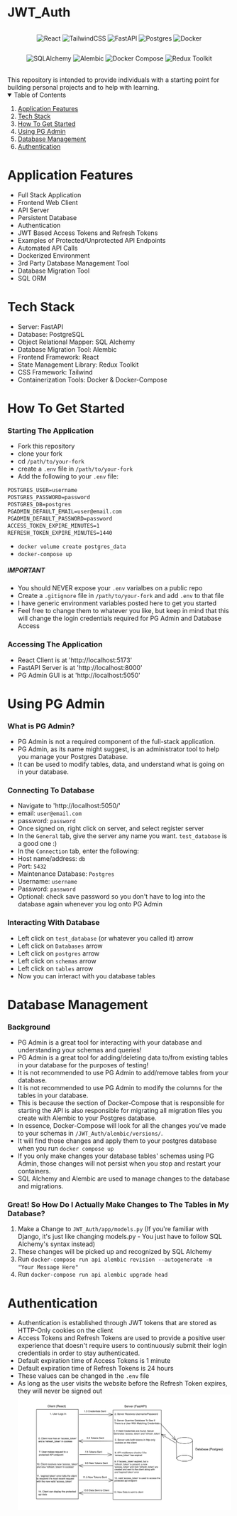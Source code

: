 # JWT_Auth
<div align="center">
  <div style="display: inline-block; text-align: left;">
  
  ![React](https://img.shields.io/badge/react-%2320232a.svg?style=for-the-badge&logo=react&logoColor=%2361DAFB)
  ![TailwindCSS](https://img.shields.io/badge/tailwindcss-%2338B2AC.svg?style=for-the-badge&logo=tailwind-css&logoColor=white)
  ![FastAPI](https://img.shields.io/badge/FastAPI-005571?style=for-the-badge&logo=fastapi)
  ![Postgres](https://img.shields.io/badge/postgres-%23316192.svg?style=for-the-badge&logo=postgresql&logoColor=white)
  ![Docker](https://img.shields.io/badge/docker-%230db7ed.svg?style=for-the-badge&logo=docker&logoColor=white)
  <br>
  </div>
  
  <div style="display: inline-block; text-align: left;">
  
  ![SQLAlchemy](https://img.shields.io/badge/SQLAlchemy-%2300cc99.svg?style=for-the-badge&logo=sqlalchemy&logoColor=white)
  ![Alembic](https://img.shields.io/badge/Alembic-%23316192.svg?style=for-the-badge&logo=python&logoColor=white)
  ![Docker Compose](https://img.shields.io/badge/Docker_Compose-039be5.svg?style=for-the-badge&logo=docker&logoColor=white)
  ![Redux Toolkit](https://img.shields.io/badge/Redux_Toolkit-%23820000.svg?style=for-the-badge&logo=redux&logoColor=white)
  </div>
</div>


<br>
This repository is intended to provide individuals with a starting point for building personal projects and to help with learning. 

<!-- TABLE OF CONTENTS -->
<details open>
  <summary>Table of Contents</summary>
  <ol>
    <li>
      <a href="#application-features">Application Features</a>
    </li>
    <li>
      <a href="#tech-stack">Tech Stack</a>
    </li>
    <li><a href="#how-to-get-started">How To Get Started</a></li>
    <li><a href="#using-pg-admin">Using PG Admin</a></li>
    <li><a href="#database-management">Database Management</a></li>
    <li><a href="#authentication">Authentication</a></li>
  </ol>
</details>

# Application Features
- Full Stack Application
- Frontend Web Client
- API Server
- Persistent Database
- Authentication
- JWT Based Access Tokens and Refresh Tokens
- Examples of Protected/Unprotected API Endpoints
- Automated API Calls
- Dockerized Environment
- 3rd Party Database Management Tool
- Database Migration Tool
- SQL ORM

# Tech Stack
- Server: FastAPI 
- Database: PostgreSQL 
- Object Relational Mapper: SQL Alchemy
- Database Migration Tool: Alembic
- Frontend Framework: React
- State Management Library: Redux Toolkit
- CSS Framework: Tailwind
- Containerization Tools: Docker & Docker-Compose

# How To Get Started
### Starting The Application
- Fork this repository
- clone your fork
- cd `/path/to/your-fork`
- create a `.env` file in `/path/to/your-fork`
- Add the following to your `.env` file:
```
POSTGRES_USER=username
POSTGRES_PASSWORD=password
POSTGRES_DB=postgres
PGADMIN_DEFAULT_EMAIL=user@email.com
PGADMIN_DEFAULT_PASSWORD=password
ACCESS_TOKEN_EXPIRE_MINUTES=1
REFRESH_TOKEN_EXPIRE_MINUTES=1440
```
- `docker volume create postgres_data`
- `docker-compose up`
##### IMPORTANT
- You should NEVER expose your `.env` varialbes on a public repo
- Create a `.gitignore` file in `/path/to/your-fork` and add `.env` to that file
- I have generic environment variables posted here to get you started
- Feel free to change them to whatever you like, but keep in mind that this will change the login credentials required for PG Admin and Database Access

### Accessing The Application
- React Client is at 'http://localhost:5173'
- FastAPI Server is at 'http://localhost:8000'
- PG Admin GUI is at 'http://localhost:5050'

# Using PG Admin

### What is PG Admin?
- PG Admin is not a required component of the full-stack application.
- PG Admin, as its name might suggest, is an administrator tool to help you manage your Postgres Database.
- It can be used to modify tables, data, and understand what is going on in your database.

### Connecting To Database
- Navigate to 'http://localhost:5050/'
- email: `user@email.com`
- password: `password`
- Once signed on, right click on server, and select register server
- In the `General` tab, give the server any name you want. `test_database` is a good one :)
- In the `Connection` tab, enter the following:
- Host name/address: `db`
- Port: `5432`
- Maintenance Database: `Postgres`
- Username: `username`
- Password: `password`
- Optional: check save password so you don't have to log into the database again whenever you log onto PG Admin

### Interacting With Database
- Left click on `test_database` (or whatever you called it) arrow
- Left click on `Databases` arrow
- Left click on `postgres` arrow
- Left click on `schemas` arrow
- Left click on `tables` arrow
- Now you can interact with you database tables

# Database Management
### Background
- PG Admin is a great tool for interacting with your database and understanding your schemas and queries!
- PG Admin is a great tool for adding/deleting data to/from existing tables in your database for the purposes of testing!
- It is not recommended to use PG Admin to add/remove tables from your database.
- It is not recommended to use PG Admin to modify the columns for the tables in your database.
- This is because the section of Docker-Compose that is responsible for starting the API is also responsible for migrating all migration files you create with Alembic to your Postgres database.
- In essence, Docker-Compose will look for all the changes you've made to your schemas in `/JWT_Auth/alembic/versions/`.
- It will find those changes and apply them to your postgres database when you run `docker compose up`
- If you only make changes your database tables' schemas using PG Admin, those changes will not persist when you stop and restart your containers.
- SQL Alchemy and Alembic are used to manage changes to the database and migrations.
### Great! So How Do I Actually Make Changes to The Tables in My Database?
  1. Make a Change to `JWT_Auth/app/models.py` (If you're familiar with Django, it's just like changing models.py - You just have to follow SQL Alchemy's syntax instead)
  2. These changes will be picked up and recognized by SQL Alchemy
  3. Run `docker-compose run api alembic revision --autogenerate -m "Your Message Here"`
  4. Run `docker-compose run api alembic upgrade head`

# Authentication
- Authentication is established through JWT tokens that are stored as HTTP-Only cookies on the client
- Access Tokens and Refresh Tokens are used to provide a positive user experience that doesn't require users to continuously submit their login credentials in order to stay authenticated.
- Default expiration time of Access Tokens is 1 minute
- Default expiration time of Refresh Tokens is 24 hours
- These values can be changed in the `.env` file
- As long as the user visits the website before the Refresh Token expires, they will never be signed out
![Diagram Of Authentication Flow](./resources/auth-diagram.png)
